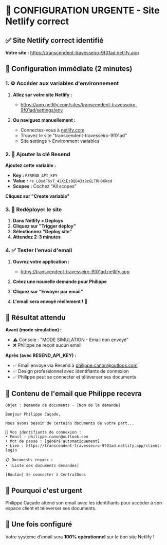 # 🚨 CONFIGURATION URGENTE - Site Netlify correct

## ✅ Site Netlify correct identifié

**Votre site :** https://transcendent-travesseiro-9f01ad.netlify.app

## 🔧 Configuration immédiate (2 minutes)

### 1. ⚙️ Accéder aux variables d'environnement

1. **Allez sur votre site Netlify :**
   - https://app.netlify.com/sites/transcendent-travesseiro-9f01ad/settings/env

2. **Ou naviguez manuellement :**
   - Connectez-vous à [netlify.com](https://netlify.com)
   - Trouvez le site "transcendent-travesseiro-9f01ad"
   - Site settings > Environment variables

### 2. 🔑 Ajouter la clé Resend

**Ajoutez cette variable :**
- **Key :** `RESEND_API_KEY`
- **Value :** `re_L8sdF6s7_42XiEsBQD43z9zGLTRH8Kkod`
- **Scopes :** Cochez "All scopes"

**Cliquez sur "Create variable"**

### 3. 🔄 Redéployer le site

1. **Dans Netlify > Deploys**
2. **Cliquez sur "Trigger deploy"**
3. **Sélectionnez "Deploy site"**
4. **Attendez 2-3 minutes**

### 4. ✅ Tester l'envoi d'email

1. **Ouvrez votre application :**
   - https://transcendent-travesseiro-9f01ad.netlify.app

2. **Créez une nouvelle demande pour Philippe**

3. **Cliquez sur "Envoyer par email"**

4. **L'email sera envoyé réellement !** 🎉

## 🎯 Résultat attendu

**Avant (mode simulation) :**
- ⚠️ Console : "MODE SIMULATION - Email non envoyé"
- ❌ Philippe ne reçoit aucun email

**Après (avec RESEND_API_KEY) :**
- ✅ Email envoyé via Resend à philippe.canon@outlook.com
- ✅ Design professionnel avec identifiants de connexion
- ✅ Philippe peut se connecter et téléverser ses documents

## 📧 Contenu de l'email que Philippe recevra

```
Objet : Demande de documents - [Nom de la demande]

Bonjour Philippe Caçade,

Nous avons besoin de certains documents de votre part...

🔐 Vos identifiants de connexion :
• Email : philippe.canon@outlook.com
• Mot de passe : [généré automatiquement]
• Lien : https://transcendent-travesseiro-9f01ad.netlify.app/client-login

📋 Documents requis :
• [Liste des documents demandés]

[Bouton] Se connecter à CentralDocs
```

## 🚨 Pourquoi c'est urgent

Philippe Caçade attend son email avec les identifiants pour accéder à son espace client et téléverser ses documents.

## 🎉 Une fois configuré

Votre système d'email sera **100% opérationnel** sur le bon site Netlify !